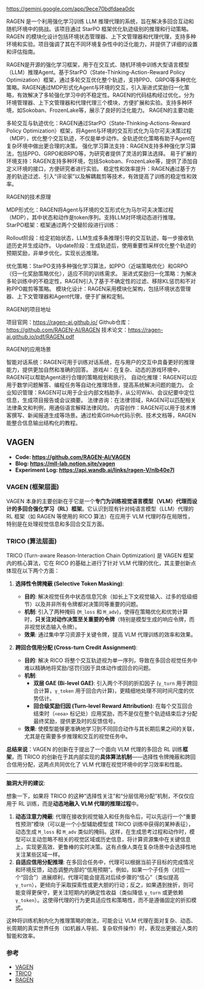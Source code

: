 
<https://gemini.google.com/app/9ece70bdfdaea0dc>

RAGEN 是一个利用强化学习训练 LLM 推理代理的系统，旨在解决多回合互动和随机环境中的挑战。该项目通过 StarPO 框架优化轨迹级别的推理和行动策略。RAGEN 的模块化设计包括环境状态管理器、上下文管理器和代理代理，支持多种环境和实验。项目强调了其在不同环境复杂性中的泛化能力，并提供了详细的设置和评估指南。

RAGEN是开源的强化学习框架，用于在交互式、随机环境中训练大型语言模型（LLM）推理Agent。基于StarPO（State-Thinking-Action-Reward Policy Optimization）框架，通过多轮交互优化整个轨迹，支持PPO、GRPO等多种优化策略。RAGEN通过MDP形式化Agent与环境的交互，引入渐进式奖励归一化策略，有效解决了多轮强化学习中的不稳定性。RAGEN的代码结构经过优化，分为环境管理器、上下文管理器和代理代理三个模块，方便扩展和实验。支持多种环境，如Sokoban、FrozenLake等，展示了良好的泛化能力。
RAGEN的主要功能

多轮交互与轨迹优化：RAGEN通过StarPO（State-Thinking-Actions-Reward Policy Optimization）框架，将Agent与环境的交互形式化为马尔可夫决策过程（MDP），优化整个交互轨迹，不仅是单步动作。全轨迹优化策略有助于Agent在复杂环境中做出更合理的决策。
强化学习算法支持：RAGEN支持多种强化学习算法，包括PPO、GRPO和BRPO等，为研究者提供了灵活的算法选择。
易于扩展的环境支持：RAGEN支持多种环境，包括Sokoban、FrozenLake等，提供了添加自定义环境的接口，方便研究者进行实验。
稳定性和效率提升：RAGEN通过基于方差的轨迹过滤、引入“评论家”以及解耦裁剪等技术，有效提高了训练的稳定性和效率。

RAGEN的技术原理

MDP形式化：RAGEN将Agent与环境的交互形式化为马尔可夫决策过程（MDP），其中状态和动作是token序列。支持LLM对环境动态进行推理。
StarPO框架：框架通过两个交替阶段进行训练：

Rollout阶段：给定初始状态，LLM生成多条推理引导的交互轨迹，每一步接收轨迹历史并生成动作。
Update阶段：生成轨迹后，使用重要性采样优化整个轨迹的预期奖励，非单步优化，实现长远推理。

优化策略：StarPO支持多种强化学习算法，如PPO（近端策略优化）和GRPO（归一化奖励策略优化），适应不同的训练需求。
渐进式奖励归一化策略：为解决多轮训练中的不稳定性，RAGEN引入了基于不确定性的过滤、移除KL惩罚和不对称PPO裁剪等策略。
模块化设计：RAGEN采用模块化架构，包括环境状态管理器、上下文管理器和Agent代理，便于扩展和定制。

RAGEN的项目地址

项目官网：<https://ragen-ai.github.io/>
Github仓库：<https://github.com/RAGEN-AI/RAGEN>
技术论文：<https://ragen-ai.github.io/pdf/RAGEN.pdf>

RAGEN的应用场景

智能对话系统：RAGEN可用于训练对话系统，在与用户的交互中具备更好的推理能力，提供更加自然和准确的回答。
游戏AI：在复杂、动态的游戏环境中，RAGEN可以帮助Agent进行合理的策略规划和执行。
自动化推理：RAGEN可以应用于数学问题解答、编程任务等自动化推理场景，提高系统解决问题的能力。
企业知识管理：RAGEN可以用于企业内部文档助手，从公司Wiki、会议纪要中定位信息，生成项目报告或会议摘要。
法律咨询：在法律领域，RAGEN可以匹配相关法律条文和判例，用通俗语言解释法律风险。
内容创作：RAGEN可以用于技术博客撰写、新闻报道生成等场景。通过检索GitHub代码示例、技术文档等，RAGEN能整合信息输出结构化的教程。

## VAGEN

- **Code: <https://github.com/RAGEN-AI/VAGEN>**
- **Blog: <https://mll-lab.notion.site/vagen>**
- **Experiment Log: <https://api.wandb.ai/links/ragen-V/nlb40e7l>**

### VAGEN (框架层面)

VAGEN 本身的主要创新在于它是一个**专门为训练视觉语言模型（VLM）代理而设计的多回合强化学习（RL）框架**。它认识到现有针对纯语言模型（LLM）代理的 RL 框架（如 RAGEN 等使用的 RICO 算法）在应用于 VLM 代理时存在局限性，特别是在处理视觉信息和多回合交互方面。

### TRICO (算法层面)

TRICO (Turn-aware Reason-Interaction Chain Optimization) 是 VAGEN 框架内的核心算法，它在 RICO 的基础上进行了针对 VLM 代理的优化，其主要创新点体现在以下两个方面：

1. **选择性令牌掩蔽 (Selective Token Masking)**:
    - **目的**: 解决视觉任务中状态信息冗余（如长上下文视觉输入、过多的低级细节）以及并非所有令牌都对决策同等重要的问题。
    - **机制**: 引入了两种掩码 (`M_loss` 和 `M_adv`)，使得在策略优化和优势计算时，**只关注对动作决策至关重要的令牌**（特别是模型生成的响应令牌，而非视觉状态输入令牌）。
    - **效果**: 通过集中学习资源于关键令牌，提高 VLM 代理训练的效率和效果。

2. **跨回合信用分配 (Cross-turn Credit Assignment)**:
    - **目的**: 解决 RICO 将整个交互轨迹视为单一序列，导致在多回合视觉任务中难以精确地将奖励/惩罚归因于具体动作或回合的问题。
    - **机制**:
        - **双层 GAE (Bi-level GAE)**: 引入两个不同的折扣因子 (`γ_turn` 用于跨回合计算，`γ_token` 用于回合内计算)，更精细地处理不同时间尺度的优势估计。
        - **回合级奖励归因 (Turn-level Reward Attribution)**: 在每个交互回合结束时（`<eoa>` 标记处）应用奖励，而不是仅在整个轨迹结束后才分配最终奖励，提供更及时的反馈信号。
    - **效果**: 使模型能够更准确地学习到不同回合动作与其长期后果之间的关联，尤其是在需要多步推理和交互的视觉任务中。

**总结来说**：VAGEN 的创新在于提出了一个面向 VLM 代理的多回合 RL 训练**框架**，而 TRICO 的创新在于其内部实现的**具体算法机制**——选择性令牌掩蔽和跨回合信用分配，这两点共同优化了 VLM 代理在视觉环境中的学习效率和性能。

---

**脑洞大开的建议**:

想象一下，如果将 TRICO 的这种“选择性关注”和“分层信用分配”机制，不仅仅应用于 RL 训练，而是**动态地融入 VLM 代理的推理过程**中。

1. **动态注意力掩蔽**: 代理在接收到视觉输入和任务指令后，可以先运行一个“重要性预测”模块（可以是一个小型辅助模型或 TRICO 训练中获得的某种表征），动态生成 `M_loss` 和 `M_adv` 类似的掩码。这样，在生成思考过程和动作时，模型可以主动忽略不相关的视觉区域或历史信息，将计算资源集中在关键信息上，实现更高效、更鲁棒的实时决策。这有点像人类在复杂场景中会选择性地关注某些区域一样。
2. **自适应信用分配推理**: 在多回合任务中，代理可以根据当前子目标的完成情况和环境反馈，动态调整内部的“信用预期”。例如，如果一个子任务（对应一个“回合”）进展顺利，代理可能会提高对后续步骤的“信心”（类似提高 `γ_turn`），更倾向于采取探索性或更大胆的行动；反之，如果遇到挫折，则可能变得更保守，更关注短期内的确定性收益（类似降低 `γ_turn` 或更依赖 `γ_token`）。这使得代理的行为更具适应性和策略性，而不是遵循固定的折扣模式。

这种将训练机制内化为推理策略的做法，可能会让 VLM 代理在面对复杂、动态、长周期的真实世界任务（如机器人导航、复杂软件操作）时，表现出更接近人类的智能和效率。

### 参考

- [VAGEN](https://mll-lab.notion.site/vagen)
- [TRICO](https://mll-lab.notion.site/TRICO-Turn-aware-Reason-Interaction-Chain-Optimization-10000000000000000000000000000000)
- [RAGEN](https://ragen-ai.github.io/)
